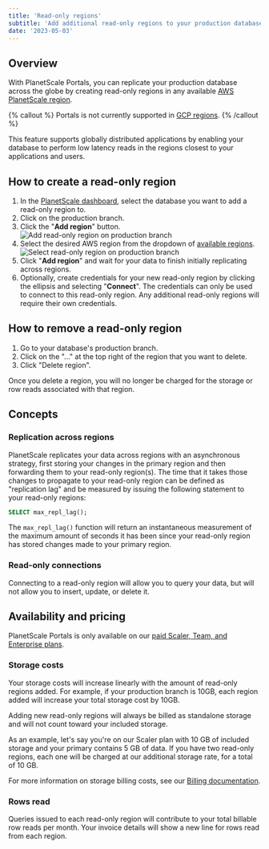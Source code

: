 ```yaml
---
title: 'Read-only regions'
subtitle: 'Add additional read-only regions to your production database.'
date: '2023-05-03'
---
```


## Overview

With PlanetScale Portals, you can replicate your production database across the globe by creating read-only regions in any available [AWS PlanetScale region](/docs/concepts/regions).

{% callout %}
Portals is not currently supported in [GCP regions](/docs/reference/gcp-regions).
{% /callout %}

This feature supports globally distributed applications by enabling your database to perform low latency reads in the regions closest to your applications and users.

## How to create a read-only region

1. In the [PlanetScale dashboard](https://app.planetscale.com), select the database you want to add a read-only region to.
2. Click on the production branch.
3. Click the "**Add region**" button.
   ![Add read-only region on production branch](/assets/docs/concepts/read-only-regions/branch.png)
4. Select the desired AWS region from the dropdown of [available regions](/docs/concepts/regions).
   ![Select read-only region on production branch](/assets/docs/concepts/read-only-regions/form.png)
5. Click "**Add region**" and wait for your data to finish initially replicating across regions.
6. Optionally, create credentials for your new read-only region by clicking the ellipsis and selecting "**Connect**". The credentials can only be used to connect to this read-only region. Any additional read-only regions will require their own credentials.

## How to remove a read-only region

1. Go to your database's production branch.
2. Click on the "..." at the top right of the region that you want to delete.
3. Click "Delete region".

Once you delete a region, you will no longer be charged for the storage or row reads associated with that region.

## Concepts

### Replication across regions

PlanetScale replicates your data across regions with an asynchronous strategy, first storing your changes in the primary region and then forwarding them to your read-only region(s). The time that it takes those changes to propagate to your read-only region can be defined as "replication lag" and be measured by issuing the following statement to your read-only regions:

```sql
SELECT max_repl_lag();
```

The `max_repl_lag()` function will return an instantaneous measurement of the maximum amount of seconds it has been since your read-only region has stored changes made to your primary region.

### Read-only connections

Connecting to a read-only region will allow you to query your data, but will not allow you to insert, update, or delete it.

## Availability and pricing

PlanetScale Portals is only available on our [paid Scaler, Team, and Enterprise plans](/pricing).

### Storage costs

Your storage costs will increase linearly with the amount of read-only regions added. For example, if your production branch is 10GB, each region added will increase your total storage cost by 10GB.

Adding new read-only regions will always be billed as standalone storage and will not count toward your included storage.

As an example, let's say you're on our Scaler plan with 10 GB of included storage and your primary contains 5 GB of data. If you have two read-only regions, each one will be charged at our additional storage rate, for a total of 10 GB.

For more information on storage billing costs, see our [Billing documentation](/docs/concepts/billing#planetscale-plans).

### Rows read

Queries issued to each read-only region will contribute to your total billable row reads per month. Your invoice details will show a new line for rows read from each region.

